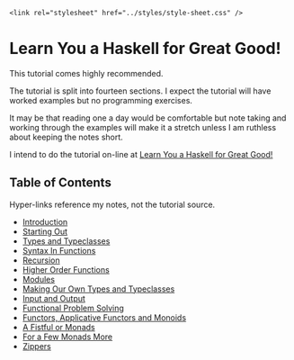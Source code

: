 <!DOCTYPE html>
<html lang="en-GB">
    <!-- haskell notes by NewForester is licensed under a Creative Commons Attribution-ShareAlike 4.0 International Licence. -->
<head>
    <title>Learn You Some Haskell Notes: Table of Contents</title>
    <meta charset="UTF-8" />
    <meta name="description" content="Notes on the Haskell programming language made while learning a bit about Functional Programming" />
    <meta name="keywords" content="Haskell" />
    <meta name="author" content="NewForester" />
    <meta name="viewport" content="width=device-width, initial-scale=1.0" />

    <link rel="stylesheet" href="../styles/style-sheet.css" />
</head>

<body>

# Learn You a Haskell for Great Good!

This tutorial comes highly recommended.

The tutorial is split into fourteen sections.
I expect the tutorial will have worked examples but no programming exercises.

It may be that reading one a day would be comfortable but note taking and working through the examples will make it a stretch
unless I am ruthless about keeping the notes short.

I intend to do the tutorial on-line at [Learn You a Haskell for Great Good!](http://learnyouahaskell.com)

## Table of Contents

Hyper-links reference my notes, not the tutorial source.

  * [Introduction](introduction.html)
  * [Starting Out](starting-out.html)
  * [Types and Typeclasses](types.html)
  * [Syntax In Functions](syntax-in-functions.html)
  * [Recursion](recursion.html)
  * [Higher Order Functions](higher-order-functions.html)
  * [Modules](modules.html)
  * [Making Our Own Types and Typeclasses](ryo-types.html)
  * [Input and Output](input-output.html)
  * [Functional Problem Solving](functional-problem-solving.html)
  * [Functors, Applicative Functors and Monoids](functors.html)
  * [A Fistful or Monads](monads.html)
  * [For a Few Monads More](more-monads.html)
  * [Zippers](zippers.html)

</body>
</html>
